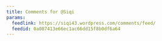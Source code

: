 ```yaml
---
title: Comments for @Siqi
params:
  feedlink: https://siqi43.wordpress.com/comments/feed/
  feedid: 0a087413e66ec1ac66dd15f8b0df6a64
---
```

